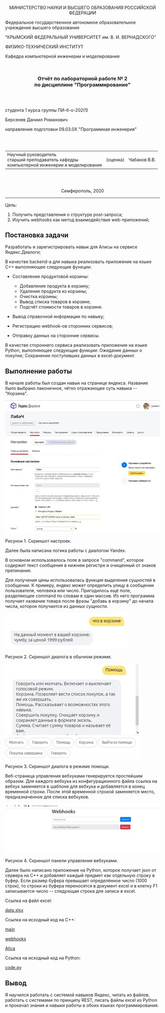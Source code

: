 
<p align="center">МИНИСТЕРСТВО НАУКИ  И ВЫСШЕГО ОБРАЗОВАНИЯ РОССИЙСКОЙ ФЕДЕРАЦИИ<br>

Федеральное государственное автономное образовательное учреждение высшего образования<br>

"КРЫМСКИЙ ФЕДЕРАЛЬНЫЙ УНИВЕРСИТЕТ им. В. И. ВЕРНАДСКОГО"<br>

ФИЗИКО-ТЕХНИЧЕСКИЙ ИНСТИТУТ<br>

Кафедра компьютерной инженерии и моделирования</p>

<br>

<h3 align="center">Отчёт по лабораторной работе № 2<br> по дисциплине "Программирование"</h3>

<br><br>

<p>студента 1 курса группы ПИ-б-о-202(1)<br>

Берсенев Даниил Романович<br>

направления подготовки 09.03.0X "Программная инженерия"</p>

<br><br>

<table>

<tr><td>Научный руководитель<br> старший преподаватель кафедры<br> компьютерной инженерии и моделирования</td>

<td>(оценка)</td>

<td>Чабанов В.В.</td>

</tr>

</table>

<br><br>

<p align="center">Симферополь, 2020</p>

<hr>

Цель:

1. Получить представления о структуре post-запроса;
2. Изучить webhooks как метод взаимодействия web-приложений;

## Постановка задачи

Разработать и зарегистрировать навык для Алисы на сервисе Яндекс.Диалоги;

В качестве backend-a для навыка реализовать приложение на языке С++ выполняющее следующие функции:

- Составление продуктовой корзины:
    - Добавление продукта в корзину;
    - Удаление продукта из корзины;
    - Очистка корзины;
    - Вывод списка товаров в корзине;
    - Подсчёт стоимости товаров в корзине.

- Вывод справочной информации по навыку;

- Регистрацию webhook-ов сторонних сервисов;

- Отправку данных на сторонние сервисы. 

В качестве стороннего сервиса реализовать приложение на языке Python, выполняющее следующие функции:
    Ожидание данных о покупке;
    Сохранение поступивших данных в excel-документ.

## Выполнение работы

В начале работы был создан навык на странице яндекса. Название было выбрано лаконичное, чётко отражающее суть навыка -- "Корзина".

![](C++/Pic/Labach.jpg)

Рисунок 1. Скриншот настроек.

Далее была написана логика работы с диалогом Yandex.

В основном использовалось поле в запросе "command", которое содержит текст сообщения в нижнем регистре и очищенный от знаков препинания.

Для получения цены использовалась функция выделения сущностей в сообщении. К примеру, яндекс может определить улицу в сообщении пользователя, человека или число.
Пригодилось ещё поле, разделяющее command по словам в один массив. Из него программа получает название товара после фразы "добавь в корзину" до начала числа,
которое получается из данных сущности.

![](C++/Pic/can.jpg)

Рисунок 2. Скриншот диалога в обычном режиме.

![](C++/Pic/help.jpg)

Рисунок 3. Скриншот диалога в режиме помощи.

Веб-страница управления вебхуками генерируется простейшим образом. Для каждого вебхука из конфигурационного файла ссылка на вебхук заменяется 
в шаблоне для вебхука и добавляется в конец временной строки. После этой временной строкой заменяется место, предназначенное для списка вебхуков.

![](C++/Pic/weeebs.jpg)

Рисунок 4. Скриншот панели управления вебхуками.

Далее было написано приложение на Python, которое получает json от сервера на C++ и добавляет каждый предмет как отдельную строку в буфер.
Если размер буфера превышает определённое число (1000 строк), то строки из буфера переносятся в документ excel и в клетку F1 записывается число --
следующая строка для записи в excel.

Ссылка на файл excel:

[data.xlsx](Python/data.xlsx)

Ссылка на исходный код на C++:

[main](C++/main.cpp)

[webhooks](C++/webhooks.cpp)

[Alica](C++/yandex.cpp)

Ссылка на исходный код на Python:

[code.py](Python/code.py)

## Вывод

Я научился работать с системой навыков Яндекс, читать из файлов, работать с системами по принципу REST, писать файлы excel из Python и прокачал знания и навыки
работы в обоих языках программирования.
